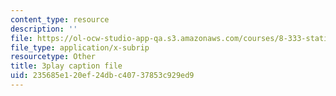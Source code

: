 ```yaml
---
content_type: resource
description: ''
file: https://ol-ocw-studio-app-qa.s3.amazonaws.com/courses/8-333-statistical-mechanics-i-statistical-mechanics-of-particles-fall-2013/235685e120ef24dbc40737853c929ed9_ybCsMYk5xMg.srt
file_type: application/x-subrip
resourcetype: Other
title: 3play caption file
uid: 235685e1-20ef-24db-c407-37853c929ed9
---
```

